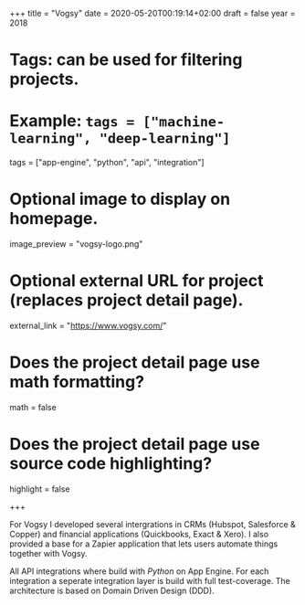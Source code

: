+++
title = "Vogsy"
date = 2020-05-20T00:19:14+02:00
draft = false
year = 2018

# Tags: can be used for filtering projects.
# Example: `tags = ["machine-learning", "deep-learning"]`
tags = ["app-engine", "python", "api", "integration"]

# Optional image to display on homepage.
image_preview = "vogsy-logo.png"

# Optional external URL for project (replaces project detail page).
external_link = "https://www.vogsy.com/"

# Does the project detail page use math formatting?
math = false

# Does the project detail page use source code highlighting?
highlight = false

+++

For Vogsy I developed several intergrations in CRMs (Hubspot, Salesforce & Copper) and financial applications (Quickbooks, Exact & Xero). I also provided a base for a Zapier application that lets users automate things together with Vogsy.

All API integrations where build with _Python_ on App Engine. For each integration a seperate integration layer is build with full test-coverage. The architecture is based on Domain Driven Design (DDD).
